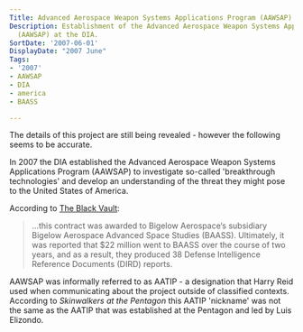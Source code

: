 ```yaml
---
Title: Advanced Aerospace Weapon Systems Applications Program (AAWSAP) Established
Description: Establishment of the Advanced Aerospace Weapon Systems Applications Program
  (AAWSAP) at the DIA.
SortDate: '2007-06-01'
DisplayDate: "2007 June"
Tags:
- '2007'
- AAWSAP
- DIA
- america
- BAASS

---
```

The details of this project are still being revealed - however the following seems to be accurate.

In 2007 the DIA established the Advanced Aerospace Weapon Systems Applications Program (AAWSAP) to investigate so-called 'breakthrough technologies' and develop an understanding of the threat they might pose to the United States of America.

According to [The Black Vault](https://www.theblackvault.com/documentarchive/advanced-aerospace-weapon-systems-applications-program-aawsap-original-bid-solicitation/):

>...this contract was awarded to Bigelow Aerospace‘s subsidiary Bigelow Aerospace Advanced Space Studies (BAASS). Ultimately, it was reported that $22 million went to BAASS over the course of two years, and as a result, they produced 38 Defense Intelligence Reference Documents (DIRD) reports.

AAWSAP was informally referred to as AATIP - a designation that Harry Reid used when communicating about the project outside of classified contexts. According to *Skinwalkers at the Pentagon* this AATIP 'nickname' was not the same as the AATIP that was established at the Pentagon and led by Luis Elizondo.